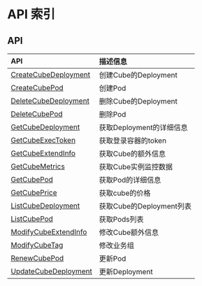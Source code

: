 # API 索引

## API

| API | 描述信息 |
|:---|:---|
|[CreateCubeDeployment](api/cube-api/create_cube_deployment)|创建Cube的Deployment|
|[CreateCubePod](api/cube-api/create_cube_pod)|创建Pod|
|[DeleteCubeDeployment](api/cube-api/delete_cube_deployment)|删除Cube的Deployment|
|[DeleteCubePod](api/cube-api/delete_cube_pod)|删除Pod|
|[GetCubeDeployment](api/cube-api/get_cube_deployment)|获取Deployment的详细信息|
|[GetCubeExecToken](api/cube-api/get_cube_exec_token)|获取登录容器的token|
|[GetCubeExtendInfo](api/cube-api/get_cube_extend_info)|获取Cube的额外信息|
|[GetCubeMetrics](api/cube-api/get_cube_metrics)|获取Cube实例监控数据|
|[GetCubePod](api/cube-api/get_cube_pod)|获取Pod的详细信息|
|[GetCubePrice](api/cube-api/get_cube_price)|获取cube的价格|
|[ListCubeDeployment](api/cube-api/list_cube_deployment)|获取Cube的Deployment列表|
|[ListCubePod](api/cube-api/list_cube_pod)|获取Pods列表|
|[ModifyCubeExtendInfo](api/cube-api/modify_cube_extend_info)|修改Cube额外信息|
|[ModifyCubeTag](api/cube-api/modify_cube_tag)|修改业务组|
|[RenewCubePod](api/cube-api/renew_cube_pod)|更新Pod|
|[UpdateCubeDeployment](api/cube-api/update_cube_deployment)|更新Deployment|
